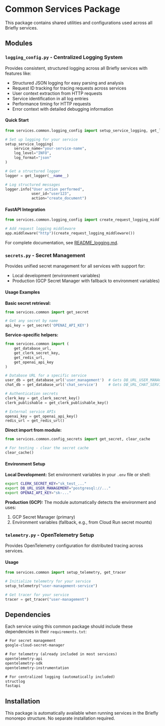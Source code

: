 # Common Services Package

This package contains shared utilities and configurations used across all Briefly services.

## Modules

### `logging_config.py` - Centralized Logging System

Provides consistent, structured logging across all Briefly services with features like:
- Structured JSON logging for easy parsing and analysis
- Request ID tracking for tracing requests across services
- User context extraction from HTTP requests
- Service identification in all log entries
- Performance timing for HTTP requests
- Error context with detailed debugging information

#### Quick Start

```python
from services.common.logging_config import setup_service_logging, get_logger

# Set up logging for your service
setup_service_logging(
    service_name="your-service-name",
    log_level="INFO",
    log_format="json"
)

# Get a structured logger
logger = get_logger(__name__)

# Log structured messages
logger.info("User action performed", 
            user_id="user123", 
            action="create_document")
```

#### FastAPI Integration

```python
from services.common.logging_config import create_request_logging_middleware

# Add request logging middleware
app.middleware("http")(create_request_logging_middleware())
```

For complete documentation, see [README_logging.md](./README_logging.md).

### `secrets.py` - Secret Management

Provides unified secret management for all services with support for:
- Local development (environment variables)
- Production (GCP Secret Manager with fallback to environment variables)

#### Usage Examples

**Basic secret retrieval:**
```python
from services.common import get_secret

# Get any secret by name
api_key = get_secret('OPENAI_API_KEY')
```

**Service-specific helpers:**
```python
from services.common import (
    get_database_url,
    get_clerk_secret_key,
    get_redis_url,
    get_openai_api_key
)

# Database URL for a specific service
user_db = get_database_url('user_management')  # Gets DB_URL_USER_MANAGEMENT
chat_db = get_database_url('chat_service')     # Gets DB_URL_CHAT_SERVICE

# Authentication secrets
clerk_key = get_clerk_secret_key()
clerk_publishable = get_clerk_publishable_key()

# External service APIs
openai_key = get_openai_api_key()
redis_url = get_redis_url()
```

**Direct import from module:**
```python
from services.common.config_secrets import get_secret, clear_cache

# For testing - clear the secret cache
clear_cache()
```

#### Environment Setup

**Local Development:**
Set environment variables in your `.env` file or shell:
```bash
export CLERK_SECRET_KEY="sk_test_..."
export DB_URL_USER_MANAGEMENT="postgresql://..."
export OPENAI_API_KEY="sk-..."
```

**Production (GCP):**
The module automatically detects the environment and uses:
1. GCP Secret Manager (primary)
2. Environment variables (fallback, e.g., from Cloud Run secret mounts)

### `telemetry.py` - OpenTelemetry Setup

Provides OpenTelemetry configuration for distributed tracing across services.

#### Usage
```python
from services.common import setup_telemetry, get_tracer

# Initialize telemetry for your service
setup_telemetry("user-management-service")

# Get tracer for your service
tracer = get_tracer("user-management")
```

## Dependencies

Each service using this common package should include these dependencies in their `requirements.txt`:

```txt
# For secret management
google-cloud-secret-manager

# For telemetry (already included in most services)
opentelemetry-api
opentelemetry-sdk
opentelemetry-instrumentation

# For centralized logging (automatically included)
structlog
fastapi
```

## Installation

This package is automatically available when running services in the Briefly monorepo structure. No separate installation required. 